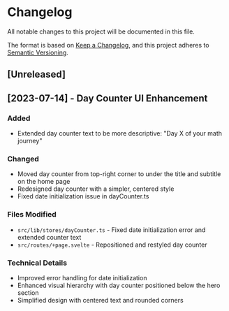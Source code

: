 # Changelog

All notable changes to this project will be documented in this file.

The format is based on [Keep a Changelog](https://keepachangelog.com/en/1.0.0/),
and this project adheres to [Semantic Versioning](https://semver.org/spec/v2.0.0.html).

## [Unreleased]

## [2023-07-14] - Day Counter UI Enhancement

### Added
- Extended day counter text to be more descriptive: "Day X of your math journey"

### Changed
- Moved day counter from top-right corner to under the title and subtitle on the home page
- Redesigned day counter with a simpler, centered style
- Fixed date initialization issue in dayCounter.ts

### Files Modified
- `src/lib/stores/dayCounter.ts` - Fixed date initialization error and extended counter text
- `src/routes/+page.svelte` - Repositioned and restyled day counter

### Technical Details
- Improved error handling for date initialization
- Enhanced visual hierarchy with day counter positioned below the hero section
- Simplified design with centered text and rounded corners